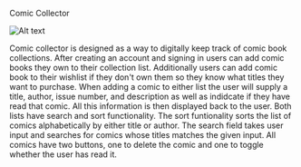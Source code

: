 <!-- Title -->
Comic Collector

<!-- Link to live app -->

<!-- Api Documentation -->

<!-- Screenshots -->
![Alt text](/public/images/ex-comic-collection.png?raw=true)

<!-- Summary -->
Comic collector is designed as a way to digitally keep track of comic book collections. After creating an account and signing in users can add comic books they own to their collection list. Additionally users can add comic book to their wishlist if they don't own them so they know what titles they want to purchase. When adding a comic to either list the user will supply a title, author, issue number, and description as well as indidcate if they have read that comic. All this information is then displayed back to the user. Both lists have search and sort functionality. The sort funtionality sorts the list of comics alphabetically by either title or author. The search field takes user input and searches for comics whose titles matches the given input. All comics have two buttons, one to delete the comic and one to toggle whether the user has read it.  

